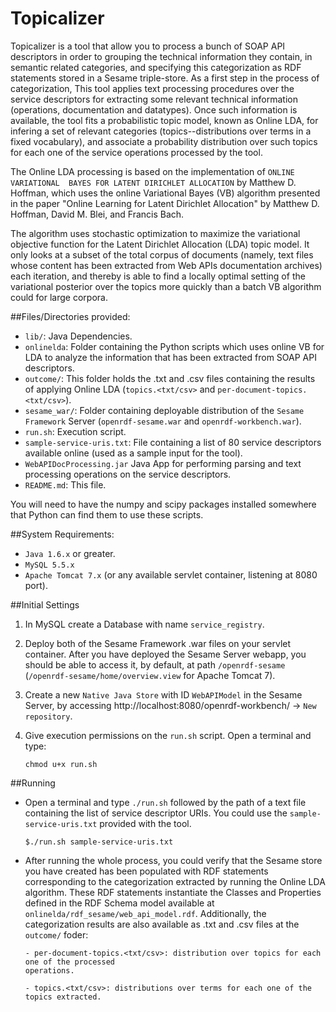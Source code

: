 Topicalizer
=================

Topicalizer is a tool that allow you to process a bunch of SOAP API descriptors
in order to grouping the technical information they contain, in semantic related
categories, and specifying this categorization as RDF statements stored in a Sesame
triple-store. As a first step in the process of categorization, This tool applies 
text processing procedures over the service descriptors for extracting some relevant
technical information (operations, documentation and datatypes). Once such information
is available, the tool fits a probabilistic topic model, known as Online LDA, for
infering a set of relevant categories (topics--distributions over terms in a fixed 
vocabulary), and associate a probability distribution over such topics for each one 
of the service operations processed by the tool.

The Online LDA processing is based on the implementation of `ONLINE VARIATIONAL 
BAYES FOR LATENT DIRICHLET ALLOCATION` by Matthew D. Hoffman, which uses the online 
Variational Bayes (VB) algorithm presented in the paper "Online Learning for Latent 
Dirichlet Allocation" by Matthew D. Hoffman, David M. Blei, and Francis Bach.

The algorithm uses stochastic optimization to maximize the variational
objective function for the Latent Dirichlet Allocation (LDA) topic model.
It only looks at a subset of the total corpus of documents (namely, text files
whose content has been extracted from Web APIs documentation archives) 
each iteration, and thereby is able to find a locally optimal setting of
the variational posterior over the topics more quickly than a batch
VB algorithm could for large corpora.


##Files/Directories provided:
* `lib/`: Java Dependencies.
* `onlinelda`: Folder containing the Python scripts which uses online VB for LDA to analyze 
  the information that has been extracted from SOAP API descriptors.
* `outcome/`: This folder holds the .txt and .csv files containing the results of
   applying Online LDA (`topics.<txt/csv>` and `per-document-topics.<txt/csv>`).
* `sesame_war/`: Folder containing deployable distribution of the `Sesame Framework`
  Server (`openrdf-sesame.war` and `openrdf-workbench.war`). 
* `run.sh`: Execution script.
* `sample-service-uris.txt`: File containing a list of 80 service descriptors available online
  (used as a sample input for the tool).
* `WebAPIDocProcessing.jar` Java App for performing parsing and text processing operations
  on the service descriptors.
* `README.md`: This file.

You will need to have the numpy and scipy packages installed somewhere
that Python can find them to use these scripts.


##System Requirements:
* `Java 1.6.x` or greater.
* `MySQL 5.5.x`
* `Apache Tomcat 7.x` (or any available servlet container, listening at 8080 port).

##Initial Settings
1. In MySQL create a Database with name `service_registry`.
2. Deploy both of the Sesame Framework .war files on your servlet container.
   After you have deployed the Sesame Server webapp, you should be able to access it, by
   default, at path `/openrdf-sesame` (`/openrdf-sesame/home/overview.view` for
   Apache Tomcat 7).
3. Create a new `Native Java Store` with ID `WebAPIModel` in the Sesame Server, by 
   accessing http://localhost:8080/openrdf-workbench/ -> `New repository`.
4. Give execution permissions on the `run.sh` script. Open a terminal and type:

   ```
   chmod u+x run.sh
   ```
##Running
* Open a terminal and type `./run.sh` followed by the path of a text file containing the
  list of service descriptor URIs. You could use the `sample-service-uris.txt` provided
  with the tool.

  ```
  $./run.sh sample-service-uris.txt
  ```
  
* After running the whole process, you could verify that the Sesame store you have created
  has been populated with RDF statements corresponding to the categorization extracted by 
  running the Online LDA algorithm. These RDF statements instantiate the Classes and
  Properties defined in the RDF Schema model available at `onlinelda/rdf_sesame/web_api_model.rdf`.
  Additionally, the categorization results are also available as .txt and .csv files 
  at the `outcome/` foder:
  ```
  - per-document-topics.<txt/csv>: distribution over topics for each one of the processed 
  operations.

  - topics.<txt/csv>: distributions over terms for each one of the topics extracted.
  ```
  
